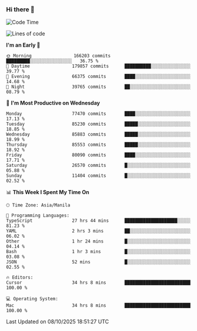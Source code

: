 ### Hi there 👋

<!--START_SECTION:waka-->
![Code Time](http://img.shields.io/badge/Code%20Time-6%2C361%20hrs%2029%20mins-blue)

![Lines of code](https://img.shields.io/badge/From%20Hello%20World%20I%27ve%20Written-148.9%20million%20lines%20of%20code-blue)

**I'm an Early 🐤** 

```text
🌞 Morning                166203 commits      █████████░░░░░░░░░░░░░░░░   36.75 % 
🌆 Daytime                179857 commits      ██████████░░░░░░░░░░░░░░░   39.77 % 
🌃 Evening                66375 commits       ████░░░░░░░░░░░░░░░░░░░░░   14.68 % 
🌙 Night                  39765 commits       ██░░░░░░░░░░░░░░░░░░░░░░░   08.79 % 
```
📅 **I'm Most Productive on Wednesday** 

```text
Monday                   77470 commits       ████░░░░░░░░░░░░░░░░░░░░░   17.13 % 
Tuesday                  85230 commits       █████░░░░░░░░░░░░░░░░░░░░   18.85 % 
Wednesday                85883 commits       █████░░░░░░░░░░░░░░░░░░░░   18.99 % 
Thursday                 85553 commits       █████░░░░░░░░░░░░░░░░░░░░   18.92 % 
Friday                   80090 commits       ████░░░░░░░░░░░░░░░░░░░░░   17.71 % 
Saturday                 26570 commits       █░░░░░░░░░░░░░░░░░░░░░░░░   05.88 % 
Sunday                   11404 commits       █░░░░░░░░░░░░░░░░░░░░░░░░   02.52 % 
```


📊 **This Week I Spent My Time On** 

```text
🕑︎ Time Zone: Asia/Manila

💬 Programming Languages: 
TypeScript               27 hrs 44 mins      ████████████████████░░░░░   81.23 % 
YAML                     2 hrs 3 mins        ██░░░░░░░░░░░░░░░░░░░░░░░   06.02 % 
Other                    1 hr 24 mins        █░░░░░░░░░░░░░░░░░░░░░░░░   04.14 % 
Bash                     1 hr 3 mins         █░░░░░░░░░░░░░░░░░░░░░░░░   03.08 % 
JSON                     52 mins             █░░░░░░░░░░░░░░░░░░░░░░░░   02.55 % 

🔥 Editors: 
Cursor                   34 hrs 8 mins       █████████████████████████   100.00 % 

💻 Operating System: 
Mac                      34 hrs 8 mins       █████████████████████████   100.00 % 
```


 Last Updated on 08/10/2025 18:51:27 UTC
<!--END_SECTION:waka-->


<!--
**rad182/rad182** is a ✨ _special_ ✨ repository because its `README.md` (this file) appears on your GitHub profile.

Here are some ideas to get you started:

- 🔭 I’m currently working on ...
- 🌱 I’m currently learning ...
- 👯 I’m looking to collaborate on ...
- 🤔 I’m looking for help with ...
- 💬 Ask me about ...
- 📫 How to reach me: ...
- 😄 Pronouns: ...
- ⚡ Fun fact: ...
-->
